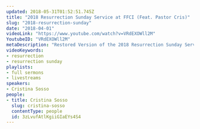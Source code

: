 ```yaml
---
updated: 2018-05-31T01:52:51.745Z
title: "2018 Resurrection Sunday Service at FFCI (Feat. Pastor Cris)"
slug: "2018-resurrection-sunday"
date: "2018-04-01"
videoLink: "https://www.youtube.com/watch?v=VRdEXOWll2M"
YoutubeID: "VRdEXOWll2M"
metaDescription: "Restored Version of the 2018 Resurrection Sunday Service at Freedom Fellowship Church. Due to technical difficulties with the livestream the original video did not record the beginning minutes of the sermon. We stitched the audio we were recording with..."
videoKeywords:
- resurrection
- resurrection sunday
playlists:
- full sermons
- livestreams
speakers:
- Cristina Sosso
people:
- title: Cristina Sosso
  slug: cristina-sosso
  contentType: people
  id: 3zLvufAtlKgiiGIaEYs4S4
---
```

